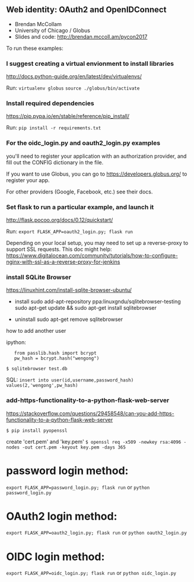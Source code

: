 ## Web identity: OAuth2 and OpenIDConnect
- Brendan McCollam
- University of Chicago / Globus
- Slides and code: http://brendan.mccoll.am/pycon2017


To run these examples:

### I suggest creating a virtual envionment to install libraries
   http://docs.python-guide.org/en/latest/dev/virtualenvs/

   Run:
   `virtualenv globus`
   `source ./globus/bin/activate`

### Install required dependencies
   https://pip.pypa.io/en/stable/reference/pip_install/

   Run:
  `pip install -r requirements.txt`

### For the oidc_login.py and oauth2_login.py examples
   you'll need to register your application with an
   authorization provider, and fill out the CONFIG
   dictionary in the file.

   If you want to use Globus, you can go to
   https://developers.globus.org/ to register your
   app.

   For other providers (Google, Facebook, etc.)  see
   their docs.


### Set flask to run a particular example, and launch it
   http://flask.pocoo.org/docs/0.12/quickstart/

   Run:
   `export FLASK_APP=oauth2_login.py; flask run`

Depending on your local setup, you may need to set up a
reverse-proxy to support SSL requests.
This doc might help:
https://www.digitalocean.com/community/tutorials/how-to-configure-nginx-with-ssl-as-a-reverse-proxy-for-jenkins


### install SQLite Browser
https://linuxhint.com/install-sqlite-browser-ubuntu/

- install
   sudo add-apt-repository ppa:linuxgndu/sqlitebrowser-testing
   sudo apt-get update && sudo apt-get install sqlitebrowser

- uninstall
   sudo apt-get remove sqlitebrowser

how to add another user

ipython:
```
   from passlib.hash import bcrypt
   pw_hash = bcrypt.hash("wengong")
```
`$ sqlitebrowser test.db`

SQL:
`insert into user(id,username,password_hash) values(2,'wengong',pw_hash)`


### add-https-functionality-to-a-python-flask-web-server
https://stackoverflow.com/questions/29458548/can-you-add-https-functionality-to-a-python-flask-web-server

`$ pip install pyopenssl`

create 'cert.pem' and 'key.pem' 
`$ openssl req -x509 -newkey rsa:4096 -nodes -out cert.pem -keyout key.pem -days 365`

password login method:
=========================
   `export FLASK_APP=password_login.py; flask run`
   or 
   `python password_login.py`

OAuth2 login method:
====================
   `export FLASK_APP=oauth2_login.py; flask run`
   or 
   `python oauth2_login.py`

OIDC login method:
====================
   `export FLASK_APP=oidc_login.py; flask run`
   or 
   `python oidc_login.py`

